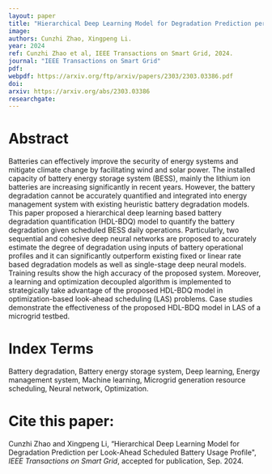 ```yaml
---
layout: paper
title: "Hierarchical Deep Learning Model for Degradation Prediction per Look-Ahead Scheduled Battery Usage Profile"
image: 
authors: Cunzhi Zhao, Xingpeng Li.
year: 2024
ref: Cunzhi Zhao et al, IEEE Transactions on Smart Grid, 2024.  
journal: "IEEE Transactions on Smart Grid"
pdf: 
webpdf: https://arxiv.org/ftp/arxiv/papers/2303/2303.03386.pdf
doi: 
arxiv: https://arxiv.org/abs/2303.03386
researchgate: 
---
```


# Abstract
Batteries can effectively improve the security of energy systems and mitigate climate change by facilitating wind and solar power. The installed capacity of battery energy storage system (BESS), mainly the lithium ion batteries are increasing significantly in recent years. However, the battery degradation cannot be accurately quantified and integrated into energy management system with existing heuristic battery degradation models. This paper proposed a hierarchical deep learning based battery degradation quantification (HDL-BDQ) model to quantify the battery degradation given scheduled BESS daily operations. Particularly, two sequential and cohesive deep neural networks are proposed to accurately estimate the degree of degradation using inputs of battery operational profiles and it can significantly outperform existing fixed or linear rate based degradation models as well as single-stage deep neural models. Training results show the high accuracy of the proposed system. Moreover, a learning and optimization decoupled algorithm is implemented to strategically take advantage of the proposed HDL-BDQ model in optimization-based look-ahead scheduling (LAS) problems. Case studies demonstrate the effectiveness of the proposed HDL-BDQ model in LAS of a microgrid testbed.

# Index Terms
Battery degradation, Battery energy storage system, Deep learning, Energy management system, Machine learning, Microgrid generation resource scheduling, Neural network, Optimization.

# Cite this paper:
Cunzhi Zhao and Xingpeng Li, “Hierarchical Deep Learning Model for Degradation Prediction per Look-Ahead Scheduled Battery Usage Profile", *IEEE Transactions on Smart Grid*, accepted for publication, Sep. 2024.